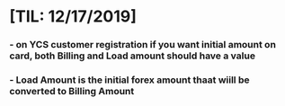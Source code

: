 # [TIL: 12/17/2019]

### - on YCS customer registration if you want initial amount on card, both Billing and Load amount should have a value
### - Load Amount is the initial forex amount thaat wiill be converted to Billing Amount
